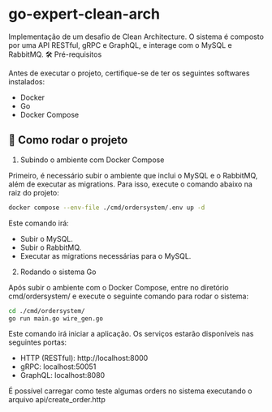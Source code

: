 # go-expert-clean-arch

Implementação de um desafio de Clean Architecture. O sistema é composto por uma API RESTful, gRPC e GraphQL, e interage com o MySQL e RabbitMQ.
🛠️ Pré-requisitos

Antes de executar o projeto, certifique-se de ter os seguintes softwares instalados:

- Docker
- Go
- Docker Compose

## 🚀 Como rodar o projeto
1. Subindo o ambiente com Docker Compose

Primeiro, é necessário subir o ambiente que inclui o MySQL e o RabbitMQ, além de executar as migrations. Para isso, execute o comando abaixo na raiz do projeto:

```bash
docker compose --env-file ./cmd/ordersystem/.env up -d
```

Este comando irá:

- Subir o MySQL.
- Subir o RabbitMQ.
- Executar as migrations necessárias para o MySQL.

2. Rodando o sistema Go

Após subir o ambiente com o Docker Compose, entre no diretório cmd/ordersystem/ e execute o seguinte comando para rodar o sistema:

```bash
cd ./cmd/ordersystem/
go run main.go wire_gen.go
```

Este comando irá iniciar a aplicação. Os serviços estarão disponíveis nas seguintes portas:
- HTTP (RESTful): http://localhost:8000
- gRPC: localhost:50051
- GraphQL: localhost:8080


É possível carregar como teste algumas orders no sistema executando o arquivo api/create_order.http
